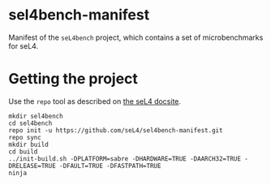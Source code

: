 <!--
     Copyright 2017, Data61, CSIRO

     SPDX-License-Identifier: CC-BY-SA-4.0
-->

# sel4bench-manifest

Manifest of the `seL4bench` project, which contains a set of microbenchmarks for seL4.

# Getting the project

Use the `repo` tool as described on [the seL4 docsite][repo].

    mkdir sel4bench
    cd sel4bench
    repo init -u https://github.com/seL4/sel4bench-manifest.git
    repo sync
    mkdir build
    cd build
    ../init-build.sh -DPLATFORM=sabre -DHARDWARE=TRUE -DAARCH32=TRUE -DRELEASE=TRUE -DFAULT=TRUE -DFASTPATH=TRUE
    ninja


[repo]: https://docs.sel4.systems/projects/buildsystem/host-dependencies.html#get-googles-repo-tool